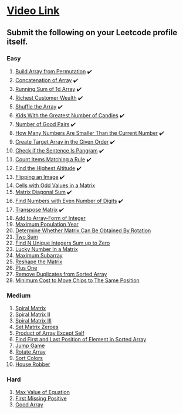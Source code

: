 # [Video Link](https://youtu.be/n60Dn0UsbEk)

## Submit the following on your Leetcode profile itself.

### Easy
1. [Build Array from Permutation](https://leetcode.com/problems/build-array-from-permutation/) ✔️
2. [Concatenation of Array](https://leetcode.com/problems/concatenation-of-array/) ✔️
3. [Running Sum of 1d Array](https://leetcode.com/problems/running-sum-of-1d-array/) ✔️
4. [Richest Customer Wealth](https://leetcode.com/problems/richest-customer-wealth/) ✔️
5. [Shuffle the Array](https://leetcode.com/problems/shuffle-the-array/) ✔️
6. [Kids With the Greatest Number of Candies](https://leetcode.com/problems/kids-with-the-greatest-number-of-candies/) ✔️
7. [Number of Good Pairs](https://leetcode.com/problems/number-of-good-pairs/) ✔️
8. [How Many Numbers Are Smaller Than the Current Number](https://leetcode.com/problems/how-many-numbers-are-smaller-than-the-current-number/) ✔️
9. [Create Target Array in the Given Order](https://leetcode.com/problems/create-target-array-in-the-given-order/) ✔️
10. [Check if the Sentence Is Pangram](https://leetcode.com/problems/check-if-the-sentence-is-pangram/) ✔️
11. [Count Items Matching a Rule](https://leetcode.com/problems/count-items-matching-a-rule/) ✔️
12. [Find the Highest Altitude](https://leetcode.com/problems/find-the-highest-altitude/) ✔️
13. [Flipping an Image](https://leetcode.com/problems/flipping-an-image/) ✔️
14. [Cells with Odd Values in a Matrix](https://leetcode.com/problems/cells-with-odd-values-in-a-matrix/) 
15. [Matrix Diagonal Sum](https://leetcode.com/problems/matrix-diagonal-sum/) ✔️
16. [Find Numbers with Even Number of Digits](https://leetcode.com/problems/find-numbers-with-even-number-of-digits/) ✔️
17. [Transpose Matrix](https://leetcode.com/problems/transpose-matrix/) ✔️
18. [Add to Array-Form of Integer](https://leetcode.com/problems/add-to-array-form-of-integer/)
19. [Maximum Population Year](https://leetcode.com/problems/maximum-population-year/)
20. [Determine Whether Matrix Can Be Obtained By Rotation](https://leetcode.com/problems/determine-whether-matrix-can-be-obtained-by-rotation/)
21. [Two Sum](https://leetcode.com/problems/two-sum/)
22. [Find N Unique Integers Sum up to Zero](https://leetcode.com/problems/find-n-unique-integers-sum-up-to-zero/)
23. [Lucky Number In a Matrix](https://leetcode.com/problems/lucky-numbers-in-a-matrix/)
24. [Maximum Subarray](https://leetcode.com/problems/maximum-subarray/)
25. [Reshape the Matrix](https://leetcode.com/problems/reshape-the-matrix/)
26. [Plus One](https://leetcode.com/problems/plus-one/)
27. [Remove Duplicates from Sorted Array](https://leetcode.com/problems/remove-duplicates-from-sorted-array/)
28. [Minimum Cost to Move Chips to The Same Position](https://leetcode.com/problems/minimum-cost-to-move-chips-to-the-same-position/)

### Medium
1. [Spiral Matrix](https://leetcode.com/problems/spiral-matrix/)
2. [Spiral Matrix II](https://leetcode.com/problems/spiral-matrix-ii/)
3. [Spiral Matrix III](https://leetcode.com/problems/spiral-matrix-iii/)
4. [Set Matrix Zeroes](https://leetcode.com/problems/set-matrix-zeroes/)
5. [Product of Array Except Self](https://leetcode.com/problems/product-of-array-except-self/)
6. [Find First and Last Position of Element in Sorted Array](https://leetcode.com/problems/find-first-and-last-position-of-element-in-sorted-array/)
7. [Jump Game](https://leetcode.com/problems/jump-game/)
8. [Rotate Array](https://leetcode.com/problems/rotate-array/)
9. [Sort Colors](https://leetcode.com/problems/sort-colors/)
10. [House Robber](https://leetcode.com/problems/house-robber/)

### Hard
1. [Max Value of Equation](https://leetcode.com/problems/max-value-of-equation/)
2. [First Missing Positive](https://leetcode.com/problems/first-missing-positive/)
3. [Good Array](https://leetcode.com/problems/check-if-it-is-a-good-array/)
